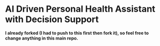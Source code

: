 # AI Driven Personal Health Assistant with Decision Support

**I already forked (I had to push to this first then fork it), so feel free to change anything in this main repo.**
